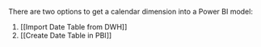 There are two options to get a calendar dimension into a Power BI model:
1. [[Import Date Table from DWH]]
2. [[Create Date Table in PBI]]